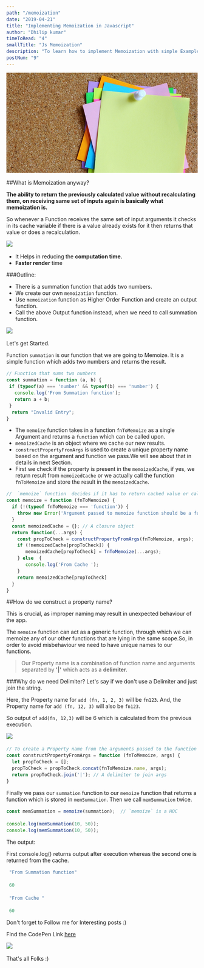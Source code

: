 ```yaml
---
path: "/memoization"
date: "2019-04-21"
title: "Implementing Memoization in Javascript"
author: "Dhilip kumar"
timeToRead: "4"
smallTitle: "Js Memoization"
description: "To learn how to implement Memoization with simple Example"
postNum: "9"
---
```


<img src="./cover_9.png"/>
<br/>

##What is Memoization anyway?

**The ability to return the previously calculated value without recalculating them, on receiving same set of inputs again is basically what memoization is.**

So whenever a Function receives the same set of input arguments it checks in its cache variable if there is a value already exists for it then returns that value or does a recalculation.

![](https://media.giphy.com/media/fNlRJ7Gwr4Lba/giphy.gif)

 - It Helps in reducing the **computation time.**
 - **Faster render** time

###Outline:
 - There is a summation function that adds two numbers.
 - We create our own `memoization` function.
 - Use `memoization` function as Higher Order Function and create an output function.
 - Call the above Output function instead, when we need to call summation function.


![](https://media.giphy.com/media/xT0xem7ZlZ2DOYqpG0/giphy.gif)


Let's get Started.


Function `summation` is our function that we are going to Memoize.
It is a simple function which adds two numbers and returns the result.

``` jsx
// Function that sums two numbers
const summation = function (a, b) {
 if (typeof(a) === 'number' && typeof(b) === 'number') {
   console.log('From Summation function');
   return a + b;
 }
  return "Invalid Entry";
}

```

 - The `memoize` function takes in a function `fnToMemoize` as a single Argument and returns a `function` which can be called upon.
 - `memoizedCache` is an object where we cache our new results.
 - `constructPropertyFromArgs` is used to create a unique property name based on the argument and function we pass.We will see about that in details in next Section.
 - First we check if the property is present in the `memoizedCache`, if yes, we return result from `memoizedCache` or we actually call the function `fnToMemoize` and store the result in the `memoizedCache`.


``` jsx
//  `memoize` function  decides if it has to return cached value or call the summation function
const memoize = function (fnToMemoize) {
  if (!(typeof fnToMemoize === 'function')) {
    throw new Error('Argument passed to memoize function should be a function');
  }
  const memoizedCache = {}; // A closure object
  return function(...args) {
    const propToCheck = constructPropertyFromArgs(fnToMemoize, args);
    if (!memoizedCache[propToCheck]) {
       memoizedCache[propToCheck] = fnToMemoize(...args);
    } else  {
       console.log('From Cache ');
    }
    return memoizedCache[propToCheck]
  }
}


```

##How do we construct a property name?

This is crucial, as improper naming may result in unexpected behaviour of the app.

The `memoize` function can act as a generic function, through which we can memoize any of our other functions that are lying in the same scope.So, in order to avoid misbehaviour we need to have unique names to our functions.

> Our Property name is a combination of function name and arguments separated by **'|'** which acts as a **delimiter.**

###Why do we need Delimiter?
Let's say if we don't use a  Delimiter and just join the string.

Here, the Property name for `add (fn, 1, 2, 3)` will be `fn123`.
And, the Property name for `add (fn, 12, 3)` will also be `fn123`.

So output of `add(fn, 12,3)` will be 6 which is calculated from the previous execution.

![](https://media.giphy.com/media/25QbQdrFvFAMcPKq24/giphy.gif)


```jsx
// To create a Property name from the arguments passed to the function
const constructPropertyFromArgs = function (fnToMemoize, args) {
  let propToCheck = [];
  propToCheck = propToCheck.concat(fnToMemoize.name, args);
  return propToCheck.join('|'); // A delimiter to join args
}
```

Finally we pass our `summation` function to our `memoize` function that returns a function which is stored in `memSummation`.
Then we call `memSummation` twice.


``` jsx
const memSummation = memoize(summation);  // `memoize` is a HOC

console.log(memSummation(10, 50));
console.log(memSummation(10, 50));

```

The output:

First console.log() returns output after execution whereas the second one is returned from the cache.

``` jsx
 "From Summation function"

 60

 "From Cache "

 60
```

Don't forget to Follow me for Interesting posts :)

Find the CodePen Link [here](https://codepen.io/dhilipkmr/pen/PgeMxM?editors=0010)

![](https://media.giphy.com/media/fxsqOYnIMEefC/giphy.gif)


That's all Folks :)
